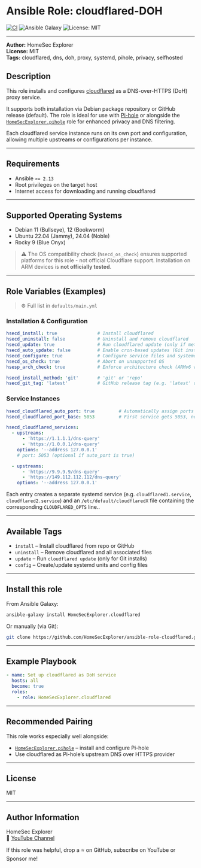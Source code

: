 # Ansible Role: cloudflared-DOH

[![CI](https://github.com/HomeSecExplorer/ansible-role-cloudflared/actions/workflows/ci.yml/badge.svg)](https://github.com/HomeSecExplorer/ansible-role-cloudflared/actions/workflows/ci.yml)
![Ansible Galaxy](https://img.shields.io/badge/ansible-galaxy-blue?logo=ansible)
![License: MIT](https://img.shields.io/badge/license-MIT-green.svg)

---

**Author:** HomeSec Explorer  
**License:** MIT  
**Tags:** cloudflared, dns, doh, proxy, systemd, pihole, privacy, selfhosted

## Description

This role installs and configures [cloudflared](https://developers.cloudflare.com/cloudflared/) as a DNS-over-HTTPS (DoH) proxy service.

It supports both installation via Debian package repository or GitHub release (default). The role is ideal for use with [Pi-hole](https://pi-hole.net/) or alongside the [`HomeSecExplorer.pihole`](hhttps://github.com/HomeSecExplorer/ansible-role-pihole) role for enhanced privacy and DNS filtering.

Each cloudflared service instance runs on its own port and configuration, allowing multiple upstreams or configurations per instance.

---

## Requirements

- Ansible `>= 2.13`
- Root privileges on the target host
- Internet access for downloading and running cloudflared

---

## Supported Operating Systems

- Debian 11 (Bullseye), 12 (Bookworm)
- Ubuntu 22.04 (Jammy), 24.04 (Noble)
- Rocky 9 (Blue Onyx)

> ⚠️ The OS compatibility check (`hsecd_os_check`) ensures supported platforms for this role - not official Cloudflare support. Installation on ARM devices is **not officially tested**.

---

## Role Variables (Examples)

> ⚙️ Full list in `defaults/main.yml`

### Installation & Configuration

```yaml
hsecd_install: true               # Install cloudflared
hsecd_uninstall: false            # Uninstall and remove cloudflared
hsecd_update: true                # Run cloudflared update (only if method is 'git')
hsecd_auto_update: false          # Enable cron-based updates (Git install only)
hsecd_configure: true             # Configure service files and systemd units
hsecd_os_check: true              # Abort on unsupported OS
hsesp_arch_check: true            # Enforce architecture check (ARMv6 workaround)

hsecd_install_method: 'git'       # 'git' or 'repo'
hsecd_git_tag: 'latest'           # GitHub release tag (e.g. 'latest' or '2025.0.1')
```

### Service Instances

```yaml
hsecd_cloudflared_auto_port: true         # Automatically assign ports
hsecd_cloudflared_port_base: 5053         # First service gets 5053, next 5054, ...

hsecd_cloudflared_services:
  - upstreams:
      - 'https://1.1.1.1/dns-query'
      - 'https://1.0.0.1/dns-query'
    options: '--address 127.0.0.1'
    # port: 5053 (optional if auto_port is true)

  - upstreams:
      - 'https://9.9.9.9/dns-query'
      - 'https://149.112.112.112/dns-query'
    options: '--address 127.0.0.1'
```

Each entry creates a separate systemd service (e.g. `cloudflared1.service`, `cloudflared2.service`) and an `/etc/default/cloudflaredX` file containing the corresponding `CLOUDFLARED_OPTS` line..

---

## Available Tags

- `install` – Install cloudflared from repo or GitHub
- `uninstall` – Remove cloudflared and all associated files
- `update` – Run `cloudflared update` (only for Git installs)
- `config` – Create/update systemd units and config files

---

## Install this role

From Ansible Galaxy:

```bash
ansible-galaxy install HomeSecExplorer.cloudflared
```

Or manually (via Git):

```bash
git clone https://github.com/HomeSecExplorer/ansible-role-cloudflared.git roles/HomeSecExplorer.cloudflared
```

---

## Example Playbook

```yaml
- name: Set up cloudflared as DoH service
  hosts: all
  become: true
  roles:
    - role: HomeSecExplorer.cloudflared
```

---

## Recommended Pairing

This role works especially well alongside:

- [`HomeSecExplorer.pihole`](hhttps://github.com/HomeSecExplorer/ansible-role-pihole) – install and configure Pi-hole
- Use cloudflared as Pi-hole’s upstream DNS over HTTPS provider

---

## License

MIT

---

## Author Information

HomeSec Explorer  
🔗 [YouTube Channel](https://www.youtube.com/@HomeSecExplorer)

If this role was helpful, drop a ⭐ on GitHub, subscribe on YouTube or Sponsor me!
